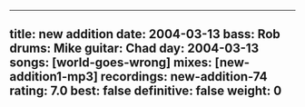 
---
title: new addition
date: 2004-03-13
bass:	Rob
drums:	Mike
guitar:	Chad
day: 2004-03-13
songs: [world-goes-wrong]
mixes: [new-addition1-mp3]
recordings: new-addition-74
rating: 7.0
best: false
definitive: false
weight: 0
---

